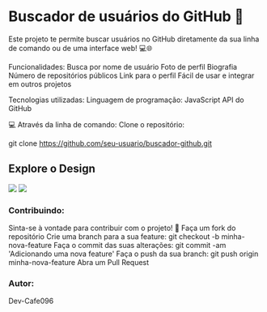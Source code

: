 # Buscador de usuários do GitHub 🚀 #
Este projeto te permite buscar usuários no GitHub diretamente da sua linha de comando ou de uma interface web! 💻🌐
<br>

Funcionalidades:
Busca por nome de usuário
Foto de perfil
Biografia
Número de repositórios públicos
Link para o perfil
Fácil de usar e integrar em outros projetos

Tecnologias utilizadas:
Linguagem de programação: JavaScript
API do GitHub

💻 Através da linha de comando:
Clone o repositório:

git clone https://github.com/seu-usuario/buscador-github.git

## Explore o Design ##

<img src="../projeto-inicial-fetch-github-api/github-desktop.jpg">
<img src="../projeto-inicial-fetch-github-api/mobile.jpg">


### Contribuindo:
Sinta-se à vontade para contribuir com o projeto! 🤝
Faça um fork do repositório
Crie uma branch para a sua feature: git checkout -b minha-nova-feature
Faça o commit das suas alterações: git commit -am 'Adicionando uma nova feature'
Faça o push da sua branch: git push origin minha-nova-feature
Abra um Pull Request

### Autor: ###
Dev-Cafe096 
